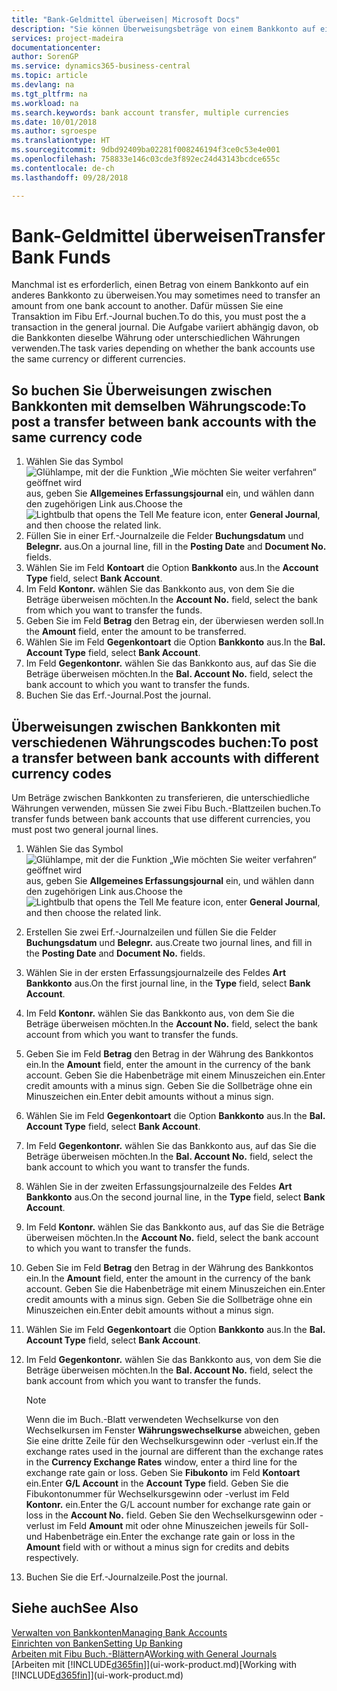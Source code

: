 ```yaml
---
title: "Bank-Geldmittel überweisen| Microsoft Docs"
description: "Sie können Überweisungsbeträge von einem Bankkonto auf ein anders übertragen, einschliesslich verschiedene Währungen, indem Sie die Transaktion im Fibu Erf.-Journal buchen."
services: project-madeira
documentationcenter: 
author: SorenGP
ms.service: dynamics365-business-central
ms.topic: article
ms.devlang: na
ms.tgt_pltfrm: na
ms.workload: na
ms.search.keywords: bank account transfer, multiple currencies
ms.date: 10/01/2018
ms.author: sgroespe
ms.translationtype: HT
ms.sourcegitcommit: 9dbd92409ba02281f008246194f3ce0c53e4e001
ms.openlocfilehash: 758833e146c03cde3f892ec24d43143bcdce655c
ms.contentlocale: de-ch
ms.lasthandoff: 09/28/2018

---
```

# <a name="transfer-bank-funds"></a><span data-ttu-id="7d6a0-103">Bank-Geldmittel überweisen</span><span class="sxs-lookup"><span data-stu-id="7d6a0-103">Transfer Bank Funds</span></span>
<span data-ttu-id="7d6a0-104">Manchmal ist es erforderlich, einen Betrag von einem Bankkonto auf ein anderes Bankkonto zu überweisen.</span><span class="sxs-lookup"><span data-stu-id="7d6a0-104">You may sometimes need to transfer an amount from one bank account to another.</span></span> <span data-ttu-id="7d6a0-105">Dafür müssen Sie eine Transaktion im Fibu Erf.-Journal buchen.</span><span class="sxs-lookup"><span data-stu-id="7d6a0-105">To do this, you must post the a transaction in the general journal.</span></span> <span data-ttu-id="7d6a0-106">Die Aufgabe variiert abhängig davon, ob die Bankkonten dieselbe Währung oder unterschiedlichen Währungen verwenden.</span><span class="sxs-lookup"><span data-stu-id="7d6a0-106">The task varies depending on whether the bank accounts use the same currency or different currencies.</span></span>

## <a name="to-post-a-transfer-between-bank-accounts-with-the-same-currency-code"></a><span data-ttu-id="7d6a0-107">So buchen Sie Überweisungen zwischen Bankkonten mit demselben Währungscode:</span><span class="sxs-lookup"><span data-stu-id="7d6a0-107">To post a transfer between bank accounts with the same currency code</span></span>
1. <span data-ttu-id="7d6a0-108">Wählen Sie das Symbol ![Glühlampe, mit der die Funktion „Wie möchten Sie weiter verfahren“ geöffnet wird](media/ui-search/search_small.png "Wie möchten Sie weiter verfahren?") aus, geben Sie **Allgemeines Erfassungsjournal** ein, und wählen dann den zugehörigen Link aus.</span><span class="sxs-lookup"><span data-stu-id="7d6a0-108">Choose the ![Lightbulb that opens the Tell Me feature](media/ui-search/search_small.png "Tell me what you want to do") icon, enter **General Journal**, and then choose the related link.</span></span>
2. <span data-ttu-id="7d6a0-109">Füllen Sie in einer Erf.-Journalzeile die Felder **Buchungsdatum** und **Belegnr.** aus.</span><span class="sxs-lookup"><span data-stu-id="7d6a0-109">On a journal line, fill in the **Posting Date** and **Document No.** fields.</span></span>
3. <span data-ttu-id="7d6a0-110">Wählen Sie im Feld **Kontoart** die Option **Bankkonto** aus.</span><span class="sxs-lookup"><span data-stu-id="7d6a0-110">In the **Account Type** field, select **Bank Account**.</span></span>
4. <span data-ttu-id="7d6a0-111">Im Feld **Kontonr.** wählen Sie das Bankkonto aus, von dem Sie die Beträge überweisen möchten.</span><span class="sxs-lookup"><span data-stu-id="7d6a0-111">In the **Account No.** field, select the bank from which you want to transfer the funds.</span></span>
5. <span data-ttu-id="7d6a0-112">Geben Sie im Feld **Betrag** den Betrag ein, der überwiesen werden soll.</span><span class="sxs-lookup"><span data-stu-id="7d6a0-112">In the **Amount** field, enter the amount to be transferred.</span></span>
6. <span data-ttu-id="7d6a0-113">Wählen Sie im Feld **Gegenkontoart** die Option **Bankkonto** aus.</span><span class="sxs-lookup"><span data-stu-id="7d6a0-113">In the **Bal. Account Type** field, select **Bank Account**.</span></span>
7. <span data-ttu-id="7d6a0-114">Im Feld **Gegenkontonr.** wählen Sie das Bankkonto aus, auf das Sie die Beträge überweisen möchten.</span><span class="sxs-lookup"><span data-stu-id="7d6a0-114">In the **Bal. Account No.** field, select the bank account to which you want to transfer the funds.</span></span>
8. <span data-ttu-id="7d6a0-115">Buchen Sie das Erf.-Journal.</span><span class="sxs-lookup"><span data-stu-id="7d6a0-115">Post the journal.</span></span>

## <a name="to-post-a-transfer-between-bank-accounts-with-different-currency-codes"></a><span data-ttu-id="7d6a0-116">Überweisungen zwischen Bankkonten mit verschiedenen Währungscodes buchen:</span><span class="sxs-lookup"><span data-stu-id="7d6a0-116">To post a transfer between bank accounts with different currency codes</span></span>
<span data-ttu-id="7d6a0-117">Um Beträge zwischen Bankkonten zu transferieren, die unterschiedliche Währungen verwenden, müssen Sie zwei Fibu Buch.-Blattzeilen buchen.</span><span class="sxs-lookup"><span data-stu-id="7d6a0-117">To transfer funds between bank accounts that use different currencies, you must post two general journal lines.</span></span>

1. <span data-ttu-id="7d6a0-118">Wählen Sie das Symbol ![Glühlampe, mit der die Funktion „Wie möchten Sie weiter verfahren“ geöffnet wird](media/ui-search/search_small.png "Wie möchten Sie weiter verfahren?") aus, geben Sie **Allgemeines Erfassungsjournal** ein, und wählen dann den zugehörigen Link aus.</span><span class="sxs-lookup"><span data-stu-id="7d6a0-118">Choose the ![Lightbulb that opens the Tell Me feature](media/ui-search/search_small.png "Tell me what you want to do") icon, enter **General Journal**, and then choose the related link.</span></span>
2. <span data-ttu-id="7d6a0-119">Erstellen Sie zwei Erf.-Journalzeilen und füllen Sie die Felder **Buchungsdatum** und **Belegnr.** aus.</span><span class="sxs-lookup"><span data-stu-id="7d6a0-119">Create two journal lines, and fill in the **Posting Date** and **Document No.** fields.</span></span>
3. <span data-ttu-id="7d6a0-120">Wählen Sie in der ersten Erfassungsjournalzeile des Feldes **Art** **Bankkonto** aus.</span><span class="sxs-lookup"><span data-stu-id="7d6a0-120">On the first journal line, in the **Type** field, select **Bank Account**.</span></span>
4. <span data-ttu-id="7d6a0-121">Im Feld **Kontonr.** wählen Sie das Bankkonto aus, von dem Sie die Beträge überweisen möchten.</span><span class="sxs-lookup"><span data-stu-id="7d6a0-121">In the **Account No.** field, select the bank account from which you want to transfer the funds.</span></span>
5. <span data-ttu-id="7d6a0-122">Geben Sie im Feld **Betrag** den Betrag in der Währung des Bankkontos ein.</span><span class="sxs-lookup"><span data-stu-id="7d6a0-122">In the **Amount** field, enter the amount in the currency of the bank account.</span></span> <span data-ttu-id="7d6a0-123">Geben Sie die Habenbeträge mit einem Minuszeichen ein.</span><span class="sxs-lookup"><span data-stu-id="7d6a0-123">Enter credit amounts with a minus sign.</span></span> <span data-ttu-id="7d6a0-124">Geben Sie die Sollbeträge ohne ein Minuszeichen ein.</span><span class="sxs-lookup"><span data-stu-id="7d6a0-124">Enter debit amounts without a minus sign.</span></span>
6. <span data-ttu-id="7d6a0-125">Wählen Sie im Feld **Gegenkontoart** die Option **Bankkonto** aus.</span><span class="sxs-lookup"><span data-stu-id="7d6a0-125">In the **Bal. Account Type** field, select **Bank Account**.</span></span>
7. <span data-ttu-id="7d6a0-126">Im Feld **Gegenkontonr.** wählen Sie das Bankkonto aus, auf das Sie die Beträge überweisen möchten.</span><span class="sxs-lookup"><span data-stu-id="7d6a0-126">In the **Bal. Account No.** field, select the bank account to which you want to transfer the funds.</span></span>
8. <span data-ttu-id="7d6a0-127">Wählen Sie in der zweiten Erfassungsjournalzeile des Feldes **Art** **Bankkonto** aus.</span><span class="sxs-lookup"><span data-stu-id="7d6a0-127">On the second journal line, in the **Type** field, select **Bank Account**.</span></span>
9. <span data-ttu-id="7d6a0-128">Im Feld **Kontonr.** wählen Sie das Bankkonto aus, auf das Sie die Beträge überweisen möchten.</span><span class="sxs-lookup"><span data-stu-id="7d6a0-128">In the **Account No.** field, select the bank account to which you want to transfer the funds.</span></span>
10. <span data-ttu-id="7d6a0-129">Geben Sie im Feld **Betrag** den Betrag in der Währung des Bankkontos ein.</span><span class="sxs-lookup"><span data-stu-id="7d6a0-129">In the **Amount** field, enter the amount in the currency of the bank account.</span></span> <span data-ttu-id="7d6a0-130">Geben Sie die Habenbeträge mit einem Minuszeichen ein.</span><span class="sxs-lookup"><span data-stu-id="7d6a0-130">Enter credit amounts with a minus sign.</span></span> <span data-ttu-id="7d6a0-131">Geben Sie die Sollbeträge ohne ein Minuszeichen ein.</span><span class="sxs-lookup"><span data-stu-id="7d6a0-131">Enter debit amounts without a minus sign.</span></span>
11. <span data-ttu-id="7d6a0-132">Wählen Sie im Feld **Gegenkontoart** die Option **Bankkonto** aus.</span><span class="sxs-lookup"><span data-stu-id="7d6a0-132">In the **Bal. Account Type** field, select **Bank Account**.</span></span>  
12. <span data-ttu-id="7d6a0-133">Im Feld **Gegenkontonr.** wählen Sie das Bankkonto aus, von dem Sie die Beträge überweisen möchten.</span><span class="sxs-lookup"><span data-stu-id="7d6a0-133">In the **Bal. Account No.** field, select the bank account from which you want to transfer the funds.</span></span>

    > [!NOTE]  
    > <span data-ttu-id="7d6a0-134">Wenn die im Buch.-Blatt verwendeten Wechselkurse von den Wechselkursen im Fenster **Währungswechselkurse** abweichen, geben Sie eine dritte Zeile für den Wechselkursgewinn oder -verlust ein.</span><span class="sxs-lookup"><span data-stu-id="7d6a0-134">If the exchange rates used in the journal are different than the exchange rates in the **Currency Exchange Rates** window, enter a third line for the exchange rate gain or loss.</span></span> <span data-ttu-id="7d6a0-135">Geben Sie **Fibukonto** im Feld **Kontoart** ein.</span><span class="sxs-lookup"><span data-stu-id="7d6a0-135">Enter **G/L Account** in the **Account Type** field.</span></span> <span data-ttu-id="7d6a0-136">Geben Sie die Fibukontonummer für Wechselkursgewinn oder -verlust im Feld **Kontonr.** ein.</span><span class="sxs-lookup"><span data-stu-id="7d6a0-136">Enter the G/L account number for exchange rate gain or loss in the **Account No.** field.</span></span> <span data-ttu-id="7d6a0-137">Geben Sie den Wechselkursgewinn oder - verlust im Feld **Amount** mit oder ohne Minuszeichen jeweils für Soll- und Habenbeträge ein.</span><span class="sxs-lookup"><span data-stu-id="7d6a0-137">Enter the exchange rate gain or loss in the **Amount** field with or without a minus sign for credits and debits respectively.</span></span>
13. <span data-ttu-id="7d6a0-138">Buchen Sie die Erf.-Journalzeile.</span><span class="sxs-lookup"><span data-stu-id="7d6a0-138">Post the journal.</span></span>

## <a name="see-also"></a><span data-ttu-id="7d6a0-139">Siehe auch</span><span class="sxs-lookup"><span data-stu-id="7d6a0-139">See Also</span></span>
[<span data-ttu-id="7d6a0-140">Verwalten von Bankkonten</span><span class="sxs-lookup"><span data-stu-id="7d6a0-140">Managing Bank Accounts</span></span>](bank-manage-bank-accounts.md)  
[<span data-ttu-id="7d6a0-141">Einrichten von Banken</span><span class="sxs-lookup"><span data-stu-id="7d6a0-141">Setting Up Banking</span></span>](bank-setup-banking.md)  
<span data-ttu-id="7d6a0-142">[Arbeiten mit Fibu Buch.-Blättern](ui-work-general-journals.md)A</span><span class="sxs-lookup"><span data-stu-id="7d6a0-142">[Working with General Journals](ui-work-general-journals.md)</span></span>  
<span data-ttu-id="7d6a0-143">[Arbeiten mit [!INCLUDE[d365fin](includes/d365fin_md.md)]](ui-work-product.md)</span><span class="sxs-lookup"><span data-stu-id="7d6a0-143">[Working with [!INCLUDE[d365fin](includes/d365fin_md.md)]](ui-work-product.md)</span></span>

